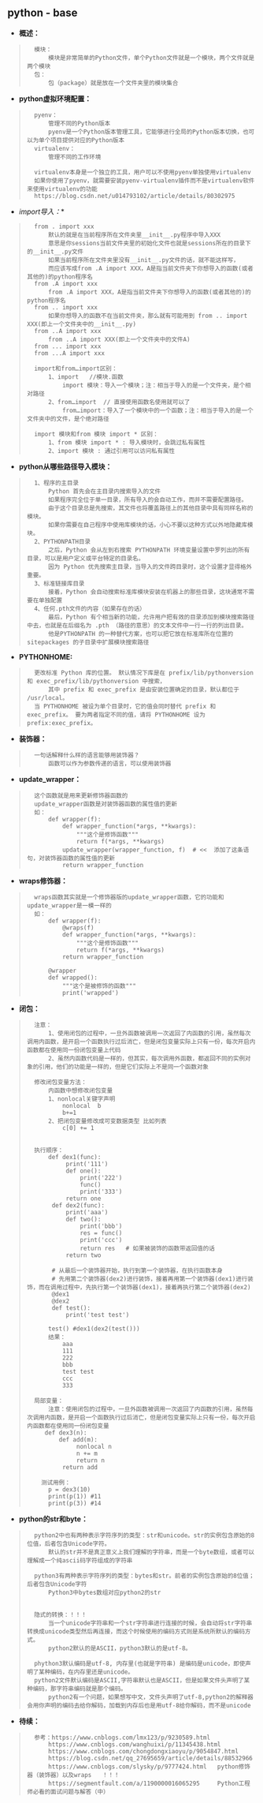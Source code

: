## python - base
- **概述：**
>       模块：
>           模块是非常简单的Python文件，单个Python文件就是一个模块，两个文件就是两个模块
>       包：
>           包（package）就是放在一个文件夹里的模块集合
>
>

- **python虚拟环境配置：**
>       pyenv：
>           管理不同的Python版本
>           pyenv是一个Python版本管理工具，它能够进行全局的Python版本切换，也可以为单个项目提供对应的Python版本
>       virtualenv：
>           管理不同的工作环境
>
>       virtualenv本身是一个独立的工具，用户可以不使用pyenv单独使用virtualenv
>       如果你使用了pyenv，就需要安装pyenv-virtualenv插件而不是virtualenv软件来使用virtualenv的功能
>       https://blog.csdn.net/u014793102/article/details/80302975
>
>
>
>

- *import导入：**
>       from . import xxx
>           默认的就是在当前程序所在文件夹里__init__.py程序中导入XXX
>           意思是你sessions当前文件夹里的初始化文件也就是sessions所在的目录下的__init__.py文件
>           如果当前程序所在文件夹里没有__init__.py文件的话，就不能这样写，
>           而应该写成from .A import XXX，A是指当前文件夹下你想导入的函数(或者其他的)的python程序名
>       from .A import xxx
>           from .A import XXX，A是指当前文件夹下你想导入的函数(或者其他的)的python程序名
>       from .. import xxx
>           如果你想导入的函数不在当前文件夹，那么就有可能用到 from .. import XXX(即上一个文件夹中的__init__.py)
>       from ..A import xxx
>           from ..A import XXX(即上一个文件夹中的文件A)
>       from ... import xxx
>       from ...A import xxx
>
>       import和from…import区别：
>           1、import   //模块.函数
>               import 模块：导入一个模块；注：相当于导入的是一个文件夹，是个相对路径
>           2、from…import  // 直接使用函数名使用就可以了
>               from…import：导入了一个模块中的一个函数；注：相当于导入的是一个文件夹中的文件，是个绝对路径
>
>       import 模块和from 模块 import * 区别：
>           1、from 模块 import * : 导入模块时，会跳过私有属性
>           2、import 模块 : 通过引用可以访问私有属性
>
>

- **python从哪些路径导入模块：**
>       1、程序的主目录
>           Python 首先会在主目录内搜索导入的文件
>           如果程序完全位于单一目录，所有导入的会自动工作，而并不需要配置路径。
>           由于这个目录总是先搜索，其文件也将覆盖路径上的其他目录中具有同样名称的模块。
>           如果你需要在自己程序中使用库模块的话，小心不要以这种方式以外地隐藏库模块。
>       2、PYTHONPATH目录
>           之后，Python 会从左到右搜索 PYTHONPATH 环境变量设置中罗列出的所有目录，可以是用户定义或平台特定的目录名。
>           因为 Python 优先搜索主目录，当导入的文件跨目录时，这个设置才显得格外重要。
>       3、标准链接库目录
>           接着，Python 会自动搜索标准库模块安装在机器上的那些目录，这块通常不需要在单独配置
>       4、任何.pth文件的内容（如果存在的话）
>           最后，Python 有个相当新的功能，允许用户把有效的目录添加到模块搜索路径中去，也就是在后缀名为 .pth （路径的意思）的文本文件中一行一行的列出目录。
>           他是PYTHONPATH 的一种替代方案，也可以把它放在标准库所在位置的 sitepackages 的子目录中扩展模块搜索路径
>

- **PYTHONHOME:**
>       更改标准 Python 库的位置。 默认情况下库是在 prefix/lib/pythonversion 和 exec_prefix/lib/pythonversion 中搜索，
>           其中 prefix 和 exec_prefix 是由安装位置确定的目录，默认都位于 /usr/local。
>       当 PYTHONHOME 被设为单个目录时，它的值会同时替代 prefix 和 exec_prefix。 要为两者指定不同的值，请将 PYTHONHOME 设为 prefix:exec_prefix。
>

- **装饰器：**
>       一句话解释什么样的语言能够用装饰器？
>           函数可以作为参数传递的语言，可以使用装饰器
>

- **update_wrapper：**
>       这个函数就是用来更新修饰器函数的
>       update_wrapper函数是对装饰器函数的属性值的更新
>       如：
>           def wrapper(f):
>               def wrapper_function(*args, **kwargs):
>                   """这个是修饰函数"""
>                   return f(*args, **kwargs)
>               update_wrapper(wrapper_function, f)  # <<  添加了这条语句，对装饰器函数的属性值的更新
>               return wrapper_function
>

- **wraps修饰器：**
>       wraps函数其实就是一个修饰器版的update_wrapper函数，它的功能和update_wrapper是一模一样的
>       如：
>           def wrapper(f):
>               @wraps(f)
>               def wrapper_function(*args, **kwargs):
>                   """这个是修饰函数"""
>                   return f(*args, **kwargs)
>               return wrapper_function
>
>           @wrapper
>           def wrapped():
>               """这个是被修饰的函数"""
>               print('wrapped')
>

- **闭包：**
>       注意：
>           1、使用闭包的过程中，一旦外函数被调用一次返回了内函数的引用，虽然每次调用内函数，是开启一个函数执行过后消亡，但是闭包变量实际上只有一份，每次开启内函数都在使用同一份闭包变量上代码
>           2、虽然内函数代码是一样的，但其实，每次调用外函数，都返回不同的实例对象的引用，他们的功能是一样的，但是它们实际上不是同一个函数对象
>
>       修改闭包变量方法：
>           内函数中想修改闭包变量
>           1、nonlocal关键字声明
>               nonlocal  b
>               b+=1
>           2、把闭包变量修改成可变数据类型 比如列表
>               c[0] += 1
>
>
>       执行顺序：
>           def dex1(func):
>                print('111')
>                def one():
>                    print('222')
>                    func()
>                    print('333')
>                return one
>            def dex2(func):
>                print('aaa')
>                def two():
>                    print('bbb')
>                    res = func()
>                    print('ccc')
>                    return res   # 如果被装饰的函数带返回值的话
>                return two
>
>            # 从最后一个装饰器开始，执行到第一个装饰器，在执行函数本身
>            # 先用第二个装饰器(dex2)进行装饰，接着再用第一个装饰器(dex1)进行装饰，而在调用过程中，先执行第一个装饰器(dex1)，接着再执行第二个装饰器(dex2)
>            @dex1
>            @dex2
>            def test():
>                print('test test')
>
>           test() #dex1(dex2(test()))
>           结果：
>               aaa
>               111
>               222
>               bbb
>               test test
>               ccc
>               333
>
>       局部变量：
>           注意：使用闭包的过程中，一旦外函数被调用一次返回了内函数的引用，虽然每次调用内函数，是开启一个函数执行过后消亡，但是闭包变量实际上只有一份，每次开启内函数都在使用同一份闭包变量
>          def dex3(n):
>              def add(m):
>                   nonlocal n
>                   n += m
>                   return n
>               return add
>
>         测试用例：
>           p = dex3(10)
>           print(p(1)) #11
>           print(p(3)) #14
>
>
>
>

- **python的str和byte：**
>       python2中也有两种表示字符序列的类型：str和unicode。str的实例包含原始的8位值，后者包含Unicode字符。
>           默认的str并不是真正意义上我们理解的字符串，而是一个byte数组，或者可以理解成一个纯ascii码字符组成的字符串
>
>       python3有两种表示字符序列的类型：bytes和str。前者的实例包含原始的8位值；后者包含Unicode字符
>           Python3中bytes数组对应python2的str
>
>
>       隐式的转换：！！！
>           当一个unicode字符串和一个str字符串进行连接的时候，会自动将str字符串转换成unicode类型然后再连接，而这个时候使用的编码方式则是系统所默认的编码方式。
>           python2默认的是ASCII，python3默认的是utf-8。
>
>       phython3默认编码是utf-8, 内存里(也就是字符串) 是编码是unicode，即使声明了某种编码，在内存里还是unicode。
>       python2文件默认编码是ASCII,字符串默认也是ASCII，但是如果文件头声明了某种编码，那字符串编码就是那个编码。
>           python2有一个问题，如果想写中文，文件头声明了utf-8,python2的解释器会用你声明的编码去给你解码，加载到内存后也是用utf-8给你解码，而不是unicode
>
>
>
>
>
>
>

- **待续：**
>       参考：https://www.cnblogs.com/lmx123/p/9230589.html
>           https://www.cnblogs.com/wanghuixi/p/11345438.html
>           https://www.cnblogs.com/chongdongxiaoyu/p/9054847.html
>           https://blog.csdn.net/qq_27695659/article/details/88532966
>           https://www.cnblogs.com/slysky/p/9777424.html   python修饰器（装饰器）以及wraps   ！！！
>           https://segmentfault.com/a/1190000016065295     Python工程师必看的面试问题与解答（中）
>
>
>
>
>
>
>
>
>
>
>
>
>
>
>
>
>
>
>
>
>
>
>
>
>

